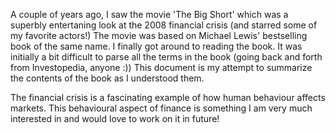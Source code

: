 A couple of years ago, I saw the movie 'The Big Short' which was a superbly entertaning look at the 2008 financial crisis
(and starred some of my favorite actors!) The movie was based on Michael Lewis' bestselling book of the same name. I finally got around 
to reading the book. It was initially a bit difficult to parse all the terms in the book (going back and forth from Investopedia, anyone :))
This document is my attempt to summarize the contents of the book as I understood them. 

The financial crisis is a fascinating example of how human behaviour affects markets. This behavioural aspect of finance is something
I am very much interested in and would love to work on it in future! 

